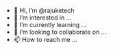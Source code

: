 - 👋 Hi, I’m @rajuketech
- 👀 I’m interested in ...
- 🌱 I’m currently learning ...
- 💞️ I’m looking to collaborate on ...
- 📫 How to reach me ...

<!---
rajuketech/rajuketech is a ✨ special ✨ repository because its `README.md` (this file) appears on your GitHub profile.
You can click the Preview link to take a look at your changes.
--->
